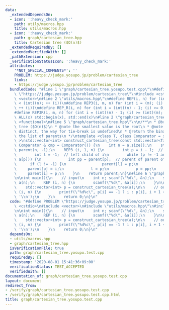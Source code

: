 ```yaml
---
data:
  _extendedDependsOn:
  - icon: ':heavy_check_mark:'
    path: utils/macros.hpp
    title: utils/macros.hpp
  - icon: ':heavy_check_mark:'
    path: graph/cartesian_tree.hpp
    title: Cartesian tree ($O(n)$)
  _extendedRequiredBy: []
  _extendedVerifiedWith: []
  _pathExtension: cpp
  _verificationStatusIcon: ':heavy_check_mark:'
  attributes:
    '*NOT_SPECIAL_COMMENTS*': ''
    PROBLEM: https://judge.yosupo.jp/problem/cartesian_tree
    links:
    - https://judge.yosupo.jp/problem/cartesian_tree
  bundledCode: "#line 1 \"graph/cartesian_tree.yosupo.test.cpp\"\n#define PROBLEM\
    \ \"https://judge.yosupo.jp/problem/cartesian_tree\"\n#include <cstdio>\n#include\
    \ <vector>\n#line 2 \"utils/macros.hpp\"\n#define REP(i, n) for (int i = 0; (i)\
    \ < (int)(n); ++ (i))\n#define REP3(i, m, n) for (int i = (m); (i) < (int)(n);\
    \ ++ (i))\n#define REP_R(i, n) for (int i = (int)(n) - 1; (i) >= 0; -- (i))\n\
    #define REP3R(i, m, n) for (int i = (int)(n) - 1; (i) >= (int)(m); -- (i))\n#define\
    \ ALL(x) std::begin(x), std::end(x)\n#line 2 \"graph/cartesian_tree.hpp\"\n#include\
    \ <functional>\n#line 5 \"graph/cartesian_tree.hpp\"\n\n/**\n * @brief Cartesian\
    \ tree ($O(n)$)\n * @note the smallest value is the root\n * @note if a is not\
    \ distinct, the way for tie-break is undefined\n * @return the binary tree as\
    \ the list of parents\n */\ntemplate <class T, class Comparator = std::less<int>\
    \ >\nstd::vector<int> construct_cartesian_tree(const std::vector<T> & a, const\
    \ Comparator & cmp = Comparator()) {\n    int n = a.size();\n    std::vector<int>\
    \ parent(n, -1);\n    REP3 (i, 1, n) {\n        int p = i - 1;  // parent of i\n\
    \        int l = -1;  // left child of i\n        while (p != -1 and cmp(a[i],\
    \ a[p])) {\n            int pp = parent[p];  // parent of parent of i\n      \
    \      if (l != -1) {\n                parent[l] = p;\n            }\n       \
    \     parent[p] = i;\n            l = p;\n            p = pp;\n        }\n   \
    \     parent[i] = p;\n    }\n    return parent;\n}\n#line 6 \"graph/cartesian_tree.yosupo.test.cpp\"\
    \n\nint main(){\n    // input\n    int n; scanf(\"%d\", &n);\n    std::vector<int>\
    \ a(n);\n    REP (i, n) {\n        scanf(\"%d\", &a[i]);\n    }\n\n    // solve\n\
    \    std::vector<int> p = construct_cartesian_tree(a);\n\n    // output\n    REP\
    \ (i, n) {\n        printf(\"%d%c\", p[i] == -1 ? i : p[i], i + 1 < n ? ' ' :\
    \ '\\n');\n    }\n    return 0;\n}\n"
  code: "#define PROBLEM \"https://judge.yosupo.jp/problem/cartesian_tree\"\n#include\
    \ <cstdio>\n#include <vector>\n#include \"utils/macros.hpp\"\n#include \"graph/cartesian_tree.hpp\"\
    \n\nint main(){\n    // input\n    int n; scanf(\"%d\", &n);\n    std::vector<int>\
    \ a(n);\n    REP (i, n) {\n        scanf(\"%d\", &a[i]);\n    }\n\n    // solve\n\
    \    std::vector<int> p = construct_cartesian_tree(a);\n\n    // output\n    REP\
    \ (i, n) {\n        printf(\"%d%c\", p[i] == -1 ? i : p[i], i + 1 < n ? ' ' :\
    \ '\\n');\n    }\n    return 0;\n}\n"
  dependsOn:
  - utils/macros.hpp
  - graph/cartesian_tree.hpp
  isVerificationFile: true
  path: graph/cartesian_tree.yosupo.test.cpp
  requiredBy: []
  timestamp: '2020-08-01 15:41:36+09:00'
  verificationStatus: TEST_ACCEPTED
  verifiedWith: []
documentation_of: graph/cartesian_tree.yosupo.test.cpp
layout: document
redirect_from:
- /verify/graph/cartesian_tree.yosupo.test.cpp
- /verify/graph/cartesian_tree.yosupo.test.cpp.html
title: graph/cartesian_tree.yosupo.test.cpp
---
```

